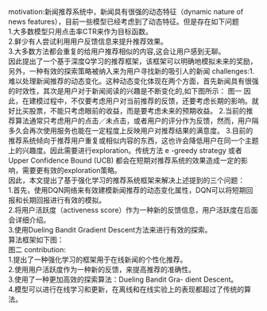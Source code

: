 motivation:新闻推荐系统中，新闻具有很强的动态特征（dynamic nature of news features），目前一些模型已经考虑到了动态特征。但是存在如下问题  
1.大多数模型只用点击率CTR来作为目标函数。  
2.鲜少有人尝试利用用户反馈信息来提升推荐效果。  
3.大多数方法都会重复的给用户推荐相似的内容,这会让用户感到无聊。  
因此提出了一个基于深度Q学习的推荐框架，该框架可以明确地模拟未来的奖励，另外，一种有效的探索策略被纳入来为用户寻找新的吸引人的新闻
challenges:1.难以处理新闻推荐的动态变化。这种动态变化体现在两个方面，首先新闻具有很强的时效性，其次是用户对于新闻阅读的兴趣是不断变化的,如下图所示：
图一  因此，在建模过程中，不仅要考虑用户对当前推荐的反馈，还要考虑长期的影响。就好比买股票，不能只考虑眼前的收益，而是要考虑未来的预期收益。
2.当前的推荐算法通常只考虑用户的点击／未点击，或者用户的评分作为反馈，然而，用户隔多久会再次使用服务也能在一定程度上反映用户对推荐结果的满意度。
3.目前的推荐系统倾向于推荐用户重复或相似内容的东西，这也许会降低用户在同一个主题上的兴趣度。因此需要进行exploration。传统方法 e -greedy strategy 或者 Upper Confidence Bound (UCB) 都会在短期对推荐系统的效果造成一定的影响，需要更有效的exploration策略。  
因此，本文提出了基于强化学习的推荐系统框架来解决上述提到的三个问题：  
1.首先，使用DQN网络来有效建模新闻推荐的动态变化属性，DQN可以将短期回报和长期回报进行有效的模拟。  
2.将用户活跃度（activeness score）作为一种新的反馈信息，用户活跃度在后面会详细介绍。  
3.使用Dueling Bandit Gradient Descent方法来进行有效的探索。  
算法框架如下图：  
图二
contribution:  
1.提出了一种强化学习的框架用于在线新闻的个性化推荐。  
2.使用用户活跃度作为一种新的反馈，来提高推荐的准确性。  
3.使用了一种更加高效的探索算法：Dueling Bandit Gra- dient Descent。  
4.模型可以进行在线学习和更新，在离线和在线实验上的表现都超过了传统的算法。  
